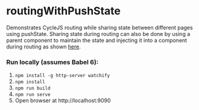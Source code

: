 # routingWithPushState

Demonstrates CycleJS routing while sharing state between different pages using pushState.  Sharing state during routing can also be done by using a parent component to maintain the state and injecting it into a component during routing as shown [here](https://github.com/ntilwalli/routingWithState).

### Run locally (assumes Babel 6):
1. `npm install -g http-server watchify`
2. `npm install`
3. `npm run build`
4. `npm run serve`
5. Open browser at http://localhost:9090

